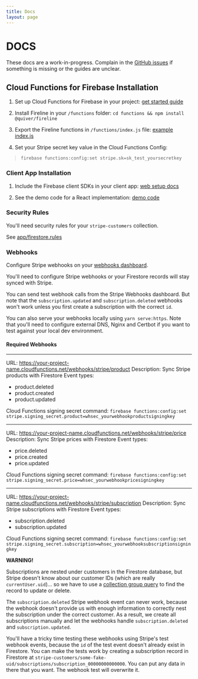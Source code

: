 ```yaml
---
title: Docs
layout: page
---
```


# DOCS

These docs are a work-in-progress. Complain in the [GitHub issues](https://github.com/deltaepsilon/fireline/issues) if something is missing or the guides are unclear.

## Cloud Functions for Firebase Installation

1. Set up Cloud Functions for Firebase in your project: [get started guide](https://firebase.google.com/docs/functions/get-started)

1. Install Fireline in your `/functions` folder: `cd functions && npm install @quiver/fireline`

1. Export the Fireline functions in `/functions/index.js` file: [example index.js](https://github.com/deltaepsilon/fireline/blob/master/app/functions/index.js)

1. Set your Stripe secret key value in the Cloud Functions Config:

> `firebase functions:config:set stripe.sk=sk_test_yoursecretkey`

### Client App Installation

1. Include the Firebase client SDKs in your client app: [web setup docs](https://firebase.google.com/docs/web/setup)

1. See the demo code for a React implementation: [demo code](https://github.com/deltaepsilon/fireline/blob/master/app/content/components/demo/demo.js)

### Security Rules

You'll need security rules for your `stripe-customers` collection.

See [app/firestore.rules](https://github.com/deltaepsilon/fireline/blob/master/app/firestore.rules)

### Webhooks

Configure Stripe webhooks on your [webhooks dashboard](https://dashboard.stripe.com/test/webhooks).

You'll need to configure Stripe webhooks or your Firestore records will stay synced with Stripe.

You can send test webhook calls from the Stripe Webhooks dashboard. But note that the `subscription.updated` and `subscription.deleted` webhooks won't work unless you first create a subscription with the correct `id`.

You can also serve your webhooks locally using `yarn serve:https`. Note that you'll need to configure external DNS, Nginx and Certbot if you want to test against your local dev environment.

#### Required Webhooks

---

URL: https://your-project-name.cloudfunctions.net/webhooks/stripe/product
Description: Sync Stripe products with Firestore
Event types:

- product.deleted
- product.created
- product.updated

Cloud Functions signing secret command:
`firebase functions:config:set stripe.signing_secret.product=whsec_yourwebhookproductsigningkey`

---

URL: https://your-project-name.cloudfunctions.net/webhooks/stripe/price
Description: Sync Stripe prices with Firestore
Event types:

- price.deleted
- price.created
- price.updated

Cloud Functions signing secret command:
`firebase functions:config:set stripe.signing_secret.price=whsec_yourwebhookpricesigningkey`

---

URL: https://your-project-name.cloudfunctions.net/webhooks/stripe/subscription
Description: Sync Stripe subscriptions with Firestore
Event types:

- subscription.deleted
- subscription.updated

Cloud Functions signing secret command:
`firebase functions:config:set stripe.signing_secret.subscription=whsec_yourwebhooksubscriptionsigningkey`

**WARNING!**

Subscriptions are nested under customers in the Firestore database, but Stripe doesn't know about our customer IDs (which are really `currentUser.uid`)... so we have to use a [collection group query](https://firebase.google.com/docs/firestore/query-data/queries#collection-group-query) to find the record to update or delete.

The `subscription.deleted` Stripe webhook event can never work, because the webhook doesn't provide us with enough information to correctly nest the subscription under the correct customer. As a result, we create all subscriptions manually and let the webhooks handle `subscription.deleted` and `subscription.updated`.

You'll have a tricky time testing these webhooks using Stripe's test webhook events, because the `id` of the test event doesn't already exist in Firestore. You can make the tests work by creating a subscription record in Firestore at `stripe-customers/some-fake-uid/subscriptions/subscription_00000000000000`. You can put any data in there that you want. The webhook test will overwrite it.

